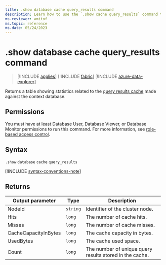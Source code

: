 ```yaml
---
title: .show database cache query_results command
description: Learn how to use the `.show cache query_results` command to show statistics related to the query results cache in the context of a database.
ms.reviewer: amitof
ms.topic: reference
ms.date: 05/24/2023
---
```

# .show database cache query_results command

> [!INCLUDE [applies](../includes/applies-to-version/applies.md)] [!INCLUDE [fabric](../includes/applies-to-version/fabric.md)] [!INCLUDE [azure-data-explorer](../includes/applies-to-version/azure-data-explorer.md)]

Returns a table showing statistics related to the [query results cache](../query/query-results-cache.md) made against the context database.

## Permissions

You must have at least Database User, Database Viewer, or Database Monitor permissions to run this command. For more information, see [role-based access control](../access-control/role-based-access-control.md).

## Syntax

`.show` `database` `cache` `query_results`

[!INCLUDE [syntax-conventions-note](../includes/syntax-conventions-note.md)]

## Returns

|Output parameter |Type |Description |
|---|---|---|
|NodeId|`string`|Identifier of the cluster node.|
|Hits  |`long`|The number of cache hits.|
|Misses  |`long`|The number of cache misses.|
|CacheCapacityInBytes |`long` |The cache capacity in bytes.|
|UsedBytes  |`long` |The cache used space.|
|Count  |`long`| The number of unique query results stored in the cache.|

